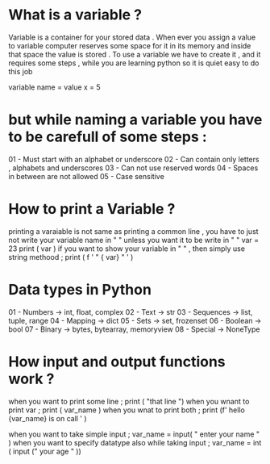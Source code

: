 # What is a variable ?

Variable is a container for your stored data . When ever you assign a value to variable computer reserves some space for it in its memory  and inside that space the value is stored .
To use a variable we have to create it , and it requires some steps  , while you are learning python so it is quiet easy to do this job 

variable name = value 
x = 5
# but while naming a variable you have to be carefull of some steps :

01 - Must start with an alphabet or underscore 
02 - Can contain only letters , alphabets and underscores 
03 - Can not use reserved words 
04 - Spaces in between are not allowed
05 - Case sensitive 

# How to print a Variable ?

printing a varaiable is not same as printing a common line , you have to just not write your variable name in " " unless you want it to be write in " " 
var = 23
print ( var )
if you want to show your variable in " " , then simply use string methood ;
print ( f ' " { var} " ' )

# Data types in Python 

01 - Numbers → int, float, complex
02 - Text → str
03 - Sequences → list, tuple, range
04 - Mapping → dict
05 - Sets → set, frozenset
06 - Boolean → bool
07 - Binary → bytes, bytearray, memoryview
08 - Special → NoneType

# How input and output functions work ? 
 
 when you want to print some line ;
print ( "that line ")
when you wnant to print var ;
print ( var_name )
when you wnat to print both ;
print (f' hello {var_name} is on call ' )

when you want to take simple input ;
var_name = input( " enter your name " )
when you want to specify datatype also while taking input ;
var_name = int ( input (" your age " ))
